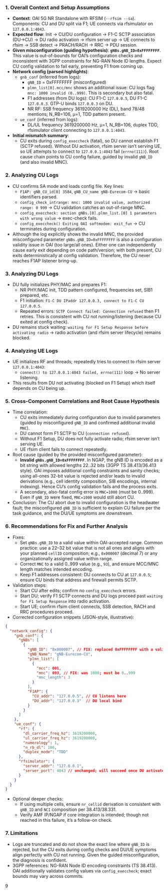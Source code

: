 ### 1. Overall Context and Setup Assumptions
- **Context**: OAI 5G NR Standalone with RFSIM (`--rfsim --sa`). Components: CU and DU split via F1; UE connects via rfsimulator on `127.0.0.1:4043`.
- **Expected flow**: Init → CU/DU configuration → F1-C SCTP association (DU→CU) → DU radio activation → rfsim server up → UE connects to rfsim → SSB detect → PRACH/RACH → RRC → PDU session.
- **Given misconfiguration (guiding hypothesis)**: **`gNBs.gNB_ID=0xFFFFFFFF`**. This value is out-of-bounds for OAI’s configuration checks and inconsistent with 3GPP constraints for NG-RAN Node ID lengths. Expect CU config validation to fail early, preventing F1 from coming up.
- **Network config (parsed highlights)**:
  - `gnb_conf` (inferred from logs):
    - `gNB_ID` = 0xFFFFFFFF (misconfigured)
    - `plmn_list[0].mcc/mnc` shows an additional issue: CU logs flag `mnc: 1000 invalid (0..999)`. This is secondary but also fatal.
    - F1 addresses (from DU logs): CU F1-C `127.0.0.5`, DU F1-C `127.0.0.3`. GTP-U binds `127.0.0.3` on DU.
    - NR RF: SSB frequency 3619200000 Hz (DL), band 78/48 mentions; N_RB=106, μ=1, TDD pattern present.
  - `ue_conf` (inferred from logs):
    - DL/UL frequency 3619200000 Hz, μ=1, N_RB=106, duplex TDD, rfsimulator client connecting to `127.0.0.1:4043`.
- **Initial mismatch summary**:
  - CU exits during `config_execcheck` (fatal), so DU cannot establish F1 (SCTP refused). Without DU activation, rfsim server isn’t serving UE, so UE attempts to connect to `127.0.0.1:4043` fail (`errno(111)`). Root cause chain points to CU config failure, guided by invalid `gNB_ID` (and also invalid MNC).

### 2. Analyzing CU Logs
- CU confirms SA mode and loads config file. Key lines:
  - `F1AP: gNB_CU_id[0] 3584`, `gNB_CU_name gNB-Eurecom-CU` → basic identifiers parsed.
  - `config_check_intrange: mnc: 1000 invalid value, authorized range: 0 999` → CU validation catches an out-of-range MNC.
  - `config_execcheck: section gNBs.[0].plmn_list.[0] 1 parameters with wrong value` → exec-check fails.
  - `config_execcheck() Exiting OAI softmodem: exit_fun` → CU terminates during configuration.
- Although the log explicitly shows the invalid MNC, the provided misconfigured parameter `gNBs.gNB_ID=0xFFFFFFFF` is also a configuration validity issue in OAI (too large/all ones). Either one can independently cause early exit depending on code path/version; with both present, CU exits deterministically at config validation. Therefore, the CU never reaches F1AP listener bring-up.

### 3. Analyzing DU Logs
- DU fully initializes PHY/MAC and prepares F1:
  - NR PHY/MAC init, TDD pattern configured, frequencies set, SIB1 prepared, etc.
  - F1 initiation: `F1-C DU IPaddr 127.0.0.3, connect to F1-C CU 127.0.0.5`.
  - Repeated errors: `SCTP Connect failed: Connection refused` then F1 retries. This is consistent with CU not running/listening (because CU exited at config check).
- DU remains stuck waiting: `waiting for F1 Setup Response before activating radio` → radio activation (and rfsim server lifecycle) remains blocked.

### 4. Analyzing UE Logs
- UE initializes RF and threads; repeatedly tries to connect to rfsim server `127.0.0.1:4043`:
  - `connect() to 127.0.0.1:4043 failed, errno(111)` loop → No server listening.
- This results from DU not activating (blocked on F1 Setup) which itself depends on CU being up.

### 5. Cross-Component Correlations and Root Cause Hypothesis
- Time correlation:
  - CU exits immediately during configuration due to invalid parameters (guided by misconfigured `gNB_ID` and confirmed additional invalid `MNC`).
  - DU cannot form F1 SCTP to CU (`connection refused`).
  - Without F1 Setup, DU does not fully activate radio; rfsim server isn’t serving UE.
  - UE rfsim client fails to connect repeatedly.
- Root cause (guided by the provided misconfigured parameter):
  - **Invalid `gNBs.gNB_ID=0xFFFFFFFF`**. In NGAP, the gNB ID is encoded as a bit string with allowed lengths 22..32 bits (3GPP TS 38.413/36.413 style). OAI imposes additional config constraints and sanity checks; using all-ones 32-bit value is rejected and/or leads to invalid derivations (e.g., cell identity composition, SIB encodings, internal indexing). Hence CU’s config validation fails and the process exits.
  - A secondary, also-fatal config error is `MNC=1000` (must be 0..999). Even if `gNB_ID` were fixed, `MNC=1000` would still abort CU.
- Conclusion: The CU abort due to invalid configuration is the headwater fault; the misconfigured `gNB_ID` is sufficient to explain CU failure per the task guidance, and the DU/UE symptoms are downstream.

### 6. Recommendations for Fix and Further Analysis
- Fixes:
  - Set `gNBs.gNB_ID` to a valid value within OAI-accepted range. Common practice: use a 22–32 bit value that is not all ones and aligns with your planned `cellID` composition; e.g., `0x000007` (decimal 7) or any organizationally assigned value within range.
  - Correct `MNC` to a valid 0..999 value (e.g., `93`), and ensure MCC/MNC length matches intended encoding.
  - Keep F1 addresses consistent: DU connects to CU at `127.0.0.5`; ensure CU binds that address and firewall permits SCTP.
- Validation steps:
  - Start CU after edits; confirm no `config_execcheck` errors.
  - Start DU; verify F1 SCTP connects and DU logs proceed past `waiting for F1 Setup Response` into radio activation.
  - Start UE; confirm rfsim client connects, SSB detection, RACH and RRC procedures proceed.
- Corrected configuration snippets (JSON-style, illustrative):

```json
{
  "network_config": {
    "gnb_conf": {
      "gNBs": [
        {
          "gNB_ID": "0x000007", // FIX: replaced 0xFFFFFFFF with a valid, non-all-ones ID
          "gNB_Name": "gNB-Eurecom-CU",
          "plmn_list": [
            {
              "mcc": 001,
              "mnc": 093, // FIX: was 1000; must be 0..999
              "mnc_length": 3
            }
          ],
          "F1AP": {
            "CU_addr": "127.0.0.5", // CU listens here
            "DU_addr": "127.0.0.3"  // DU local bind
          }
        }
      ]
    },
    "ue_conf": {
      "rf": {
        "dl_carrier_freq_hz": 3619200000,
        "ul_carrier_freq_hz": 3619200000,
        "numerology": 1,
        "n_rb_dl": 106,
        "duplex_mode": "TDD"
      },
      "rfsimulator": {
        "server_addr": "127.0.0.1",
        "server_port": 4043 // unchanged; will succeed once DU activates
      }
    }
  }
}
```

- Optional deeper checks:
  - If using multiple cells, ensure `nr_cellid` derivation is consistent with `gNB_ID` and `NCI` composition per 38.413/38.331.
  - Verify AMF IP/NGAP if core integration is intended; though not reached in this failure, it’s a follow-on check.

### 7. Limitations
- Logs are truncated and do not show the exact line where `gNB_ID` is rejected, but the CU exits during config checks and DU/UE symptoms align perfectly with CU not running. Given the guided misconfiguration, the diagnosis is confident.
- 3GPP references: NG-RAN Node ID encoding constraints (TS 38.413). OAI additionally validates config values via `config_execcheck`; exact bounds may vary across commits.

9